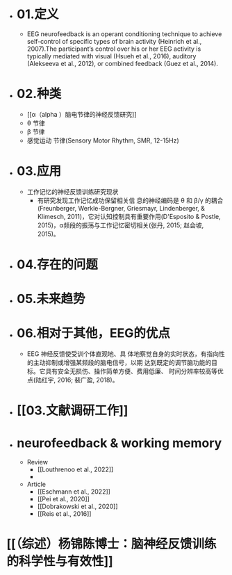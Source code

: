 - # 01.定义
	- EEG neurofeedback is an operant conditioning technique to achieve self-control of specific types of brain activity (Heinrich et al., 2007).The participant’s control over his or her EEG activity is typically mediated with visual (Hsueh et al., 2016), auditory (Alekseeva et al., 2012), or combined feedback (Guez et al., 2014).
- # 02.种类
	- [[α（alpha ）脑电节律的神经反馈研究]]
	- θ 节律
	- β 节律
	- 感觉运动 节律(Sensory Motor Rhythm, SMR, 12-15Hz)
- # 03.应用
	- 工作记忆的神经反馈训练研究现状
		- 有研究发现工作记忆成功保留相关信 息的神经编码是 θ 和 β/γ 的耦合(Freunberger, Werkle-Bergner, Griesmayr, Lindenberger, & Klimesch, 2011)，它对认知控制具有重要作用(D'Esposito & Postle, 2015)，α频段的振荡与工作记忆密切相关(张丹, 2015; 赵会坡, 2015)。
- # 04.存在的问题
- # 05.未来趋势
- # 06.相对于其他，EEG的优点
	- EEG 神经反馈使受训个体直观地、具 体地察觉自身的实时状态，有指向性的主动抑制或增强某频段的脑电信号，以期 达到既定的调节脑功能的目标。它具有安全无损伤、操作简单方便、费用低廉、 时间分辨率较高等优点(陆红宇, 2016; 裴广盈, 2018)。
- # [[03.文献调研工作]]
- # neurofeedback  & working memory
	- Review
		- [[Louthrenoo et al., 2022]]
		- 
	- Article
		- [[Eschmann et al., 2022]]
		- [[Pei et al., 2020]]
		- [[Dobrakowski et al., 2020]]
		- [[Reis et al., 2016]]
 # [[（综述）杨锦陈博士：脑神经反馈训练的科学性与有效性]]